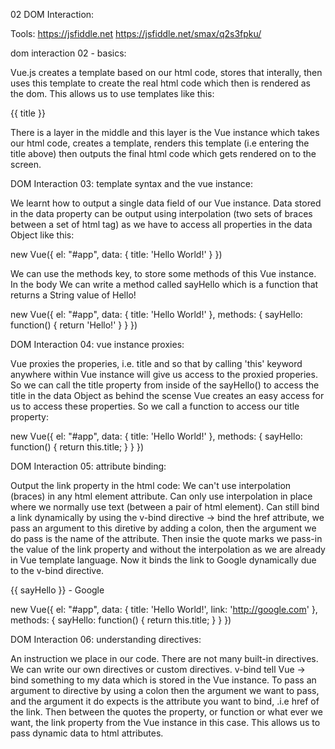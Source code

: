 02 DOM Interaction:

Tools:
https://jsfiddle.net
https://jsfiddle.net/smax/q2s3fpku/

dom interaction 02 - basics:

Vue.js creates a template based on our html code, stores that interally, then uses this template to create the real html code which then is rendered as the dom. This allows us to use templates like this:

<div id="app">
  <p>{{ title }}</p>
</div>

There is a layer in the middle and this layer is the Vue instance which takes our html code, creates a template, renders this template (i.e entering the title above) then outputs the final html code which gets rendered on to the screen.

DOM Interaction 03: template syntax and the vue instance:

We learnt how to output a single data field of our Vue instance. Data stored in the data property can be output using interpolation (two sets of braces between a set of html tag) as we have to access all properties in the data Object like this:

new Vue({
el: "#app",
data: {
title: 'Hello World!'
}
})

We can use the methods key, to store some methods of this Vue instance. In the body We can write a method called sayHello which is a function that returns a String value of Hello!

new Vue({
el: "#app",
data: {
title: 'Hello World!'
},
methods: {
sayHello: function() {
return 'Hello!'
}
}
})

DOM Interaction 04: vue instance proxies:

Vue proxies the properies, i.e. title
and so that by calling 'this' keyword anywhere within Vue instance will give us access to the proxied properies. So we can call the title property from inside of the sayHello() to access the title in the data Object as behind the scense Vue creates an easy access for us to access these properties. So we call a function to access our title property:

new Vue({
el: "#app",
data: {
title: 'Hello World!'
},
methods: {
sayHello: function() {
return this.title;
}
}
})

DOM Interaction 05: attribute binding:

Output the link property in the html code:
We can't use interpolation (braces) in any html element attribute. Can only use interpolation in place where we normally use text (between a pair of html element).
Can still bind a link dynamically by using the v-bind directive -> bind the href attribute, we pass an argument to this diretive by adding a colon, then the argument we do pass is the name of the attribute. Then insie the quote marks we pass-in the value of the link property and without the interpolation as we are already in Vue template language. Now it binds the link to Google dynamically due to the v-bind directive.

<div id="app">
  <p>{{ sayHello }} - <a v-bind:href="link">Google</a></p>
</div>

new Vue({
el: "#app",
data: {
title: 'Hello World!',
link: 'http://google.com'
},
methods: {
sayHello: function() {
return this.title;
}
}
})

DOM Interaction 06: understanding directives:

An instruction we place in our code. There are not many built-in directives. We can write our own directives or custom directives.
v-bind tell Vue -> bind something to my data which is stored in the Vue instance. To pass an argument to directive by using a colon then the argument we want to pass, and the argument it do expects is the attribute you want to bind, .i.e href of the link. Then between the quotes the property, or function or what ever we want, the link property from the Vue instance in this case. This allows us to pass dynamic data to html attributes.
